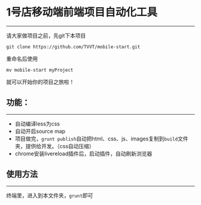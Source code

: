 # 1号店移动端前端项目自动化工具
-----

请大家做项目之前，先git下本项目

    git clone https://github.com/TVVT/mobile-start.git

重命名后使用

    mv mobile-start myProject
    
就可以开始你的项目之旅啦！

## 功能：
-----

* 自动编译less为css
* 自动开启source map
* 项目做完，`grunt publish`自动把html、css、js、images复制到`build`文件夹，提供给开发。（css自动压缩）
* chrome安装livereload插件后，启动插件，自动刷新浏览器

## 使用方法
-----

终端里，进入到本文件夹，`grunt`即可